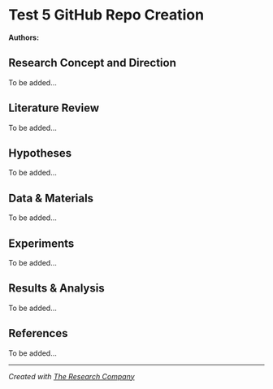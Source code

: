 # Test 5 GitHub Repo Creation

**Authors:** 

## Research Concept and Direction
To be added...

## Literature Review
To be added...

## Hypotheses
To be added...

## Data & Materials
To be added...

## Experiments
To be added...

## Results & Analysis
To be added...

## References
To be added...

---
*Created with [The Research Company](https://theresearchcompany.ai)*